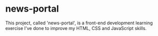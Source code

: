 # news-portal
This project, called 'news-portal', is a front-end development learning exercise I've done to improve my HTML, CSS and JavaScript skills.
